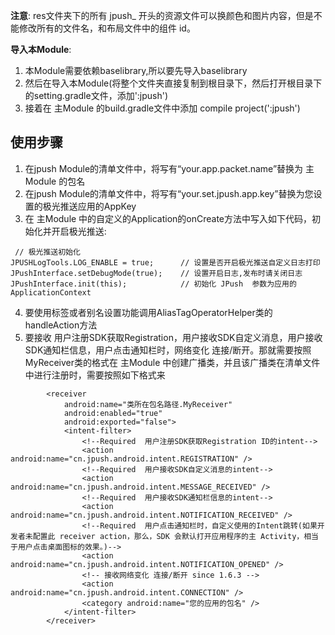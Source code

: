 **注意**: res文件夹下的所有 jpush_ 开头的资源文件可以换颜色和图片内容，但是不能修改所有的文件名，和布局文件中的组件 id。

**导入本Module**:

 1. 本Module需要依赖baselibrary,所以要先导入baselibrary
 2. 然后在导入本Module(将整个文件夹直接复制到根目录下，然后打开根目录下的setting.gradle文件，添加':jpush')
 3. 接着在 主Module 的build.gradle文件中添加 compile project(':jpush')




使用步骤
----


 1. 在jpush Module的清单文件中，将写有“your.app.packet.name”替换为 主Module 的包名
 2. 在jpush Module的清单文件中，将写有“your.set.jpush.app.key”替换为您设置的极光推送应用的AppKey
 3. 在  主Module  中的自定义的Application的onCreate方法中写入如下代码，初始化并开启极光推送:
 ```
  // 极光推送初始化
 JPUSHLogTools.LOG_ENABLE = true;      // 设置是否开启极光推送自定义日志打印
 JPushInterface.setDebugMode(true);    // 设置开启日志,发布时请关闭日志
 JPushInterface.init(this);            // 初始化 JPush  参数为应用的 ApplicationContext
 ```
 4. 要使用标签或者别名设置功能调用AliasTagOperatorHelper类的handleAction方法
 5. 要接收  用户注册SDK获取Registration，用户接收SDK自定义消息，用户接收SDK通知栏信息，用户点击通知栏时，网络变化 连接/断开。那就需要按照MyReceiver类的格式在  主Module  中创建广播类，并且该广播类在清单文件中进行注册时，需要按照如下格式来

```
        <receiver
            android:name="类所在包名路径.MyReceiver"
            android:enabled="true"
            android:exported="false">
            <intent-filter>
                <!--Required  用户注册SDK获取Registration ID的intent-->
                <action android:name="cn.jpush.android.intent.REGISTRATION" />
                <!--Required  用户接收SDK自定义消息的intent-->
                <action android:name="cn.jpush.android.intent.MESSAGE_RECEIVED" />
                <!--Required  用户接收SDK通知栏信息的intent-->
                <action android:name="cn.jpush.android.intent.NOTIFICATION_RECEIVED" />
                <!--Required  用户点击通知栏时，自定义使用的Intent跳转(如果开发者未配置此 receiver action，那么，SDK 会默认打开应用程序的主 Activity，相当于用户点击桌面图标的效果。)-->
                <action android:name="cn.jpush.android.intent.NOTIFICATION_OPENED" />
                <!-- 接收网络变化 连接/断开 since 1.6.3 -->
                <action android:name="cn.jpush.android.intent.CONNECTION" />
                <category android:name="您的应用的包名" />
            </intent-filter>
        </receiver>
```